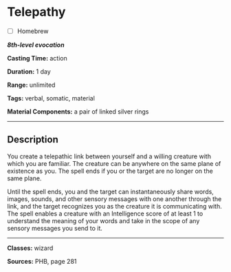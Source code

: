 # Telepathy

- [ ] Homebrew

***8th-level evocation***

**Casting Time:** action

**Duration:** 1 day

**Range:** unlimited

**Tags:** verbal, somatic, material

**Material Components:** a pair of linked silver rings

---

## Description
You create a telepathic link between yourself and a willing creature with which you are familiar.
The creature can be anywhere on the same plane of existence as you.
The spell ends if you or the target are no longer on the same plane.

Until the spell ends, you and the target can instantaneously share words, images, sounds, and other sensory messages with one another through the link, and the target recognizes you as the creature it is communicating with.
The spell enables a creature with an Intelligence score of at least 1 to understand the meaning of your words and take in the scope of any sensory messages you send to it.

---

**Classes:** wizard

**Sources:** PHB, page 281

